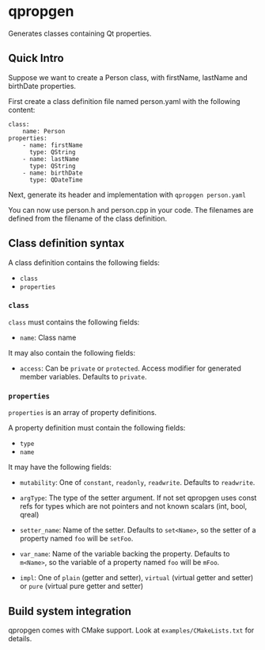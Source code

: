 # qpropgen

Generates classes containing Qt properties.

## Quick Intro

Suppose we want to create a Person class, with firstName, lastName and
birthDate properties.

First create a class definition file named person.yaml with the following
content:

    class:
        name: Person
    properties:
        - name: firstName
          type: QString
        - name: lastName
          type: QString
        - name: birthDate
          type: QDateTime

Next, generate its header and implementation with `qpropgen person.yaml`

You can now use person.h and person.cpp in your code. The filenames are defined
from the filename of the class definition.

## Class definition syntax

A class definition contains the following fields:

- `class`
- `properties`

### `class`

`class` must contains the following fields:

- `name`: Class name

It may also contain the following fields:

- `access`: Can be `private` or `protected`. Access modifier for generated
  member variables. Defaults to `private`.

### `properties`

`properties` is an array of property definitions.

A property definition must contain the following fields:

- `type`
- `name`

It may have the following fields:

- `mutability`: One of `constant`, `readonly`, `readwrite`. Defaults to
  `readwrite`.

- `argType`: The type of the setter argument. If not set qpropgen uses const
  refs for types which are not pointers and not known scalars (int, bool,
  qreal)

- `setter_name`: Name of the setter. Defaults to `set<Name>`, so the setter of
  a property named `foo` will be `setFoo`.

- `var_name`: Name of the variable backing the property. Defaults to `m<Name>`,
  so the variable of a property named `foo` will be `mFoo`.

- `impl`: One of `plain` (getter and setter), `virtual` (virtual getter and
  setter) or `pure` (virtual pure getter and setter)

## Build system integration

qpropgen comes with CMake support. Look at `examples/CMakeLists.txt` for
details.
